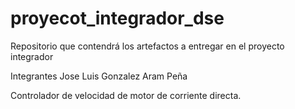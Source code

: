 # proyecot_integrador_dse
Repositorio que contendrá los artefactos a entregar en el proyecto integrador

Integrantes
Jose Luis Gonzalez
Aram Peña

Controlador de velocidad de motor de corriente directa.
